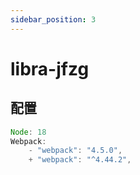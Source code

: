 ```yaml
---
sidebar_position: 3
---
```


# libra-jfzg

## 配置

```js
Node: 18
Webpack: 
    - "webpack": "4.5.0",
    + "webpack": "^4.44.2",
```
